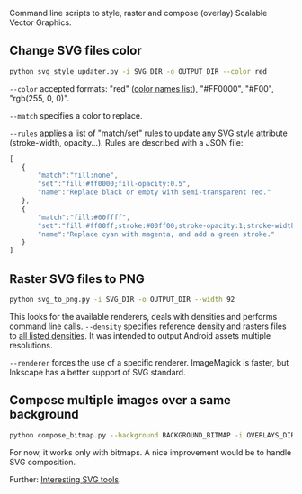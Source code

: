 Command line scripts to style, raster and compose (overlay) Scalable Vector Graphics.


## Change SVG files color
```bash
python svg_style_updater.py -i SVG_DIR -o OUTPUT_DIR --color red
```
`--color` accepted formats: "red" ([color names list](code/color_names.cfg)), "#FF0000", "#F00", "rgb(255, 0, 0)".

`--match` specifies a color to replace.

`--rules` applies a list of "match/set" rules to update any SVG style attribute (stroke-width, opacity...). Rules are described with a JSON file:
 ```javascript
[
    {
        "match":"fill:none",
        "set":"fill:#ff0000;fill-opacity:0.5",
        "name":"Replace black or empty with semi-transparent red."
    },
    {
        "match":"fill:#00ffff",
        "set":"fill:#ff00ff;stroke:#00ff00;stroke-opacity:1;stroke-width:25;",
        "name":"Replace cyan with magenta, and add a green stroke."
    }
]
 ```


## Raster SVG files to PNG
```bash
python svg_to_png.py -i SVG_DIR -o OUTPUT_DIR --width 92
```
This looks for the available renderers, deals with densities and performs command line calls.
`--density` specifies reference density and rasters files to [all listed densities](densities.json). It was intended to output Android assets multiple resolutions.

`--renderer` forces the use of a specific renderer. ImageMagick is faster, but Inkscape has a better support of SVG standard.


## Compose multiple images over a same background
```bash
python compose_bitmap.py --background BACKGROUND_BITMAP -i OVERLAYS_DIR -o OUTPUT_DIR
```
For now, it works only with bitmaps. A nice improvement would be to handle SVG composition.

Further: [Interesting SVG tools](doc/notes_about_svg.md).
